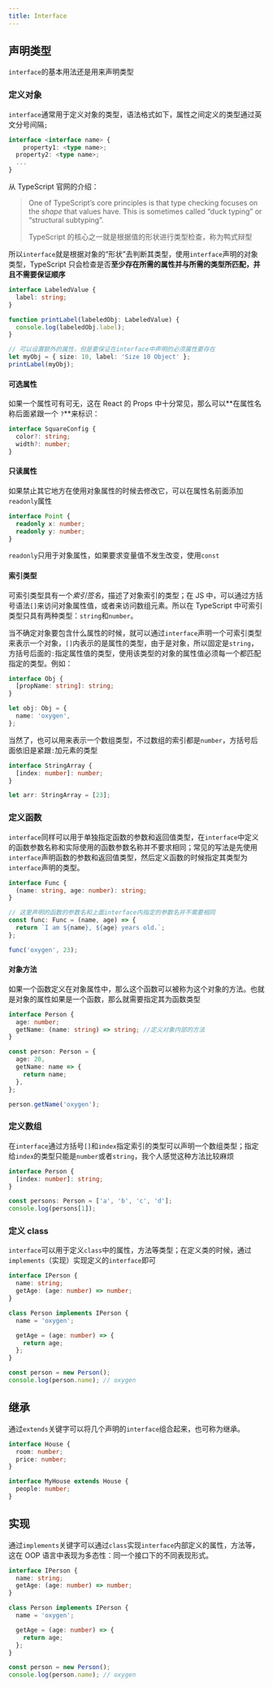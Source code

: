 ```yaml
---
title: Interface
---
```


## 声明类型

`interface`的基本用法还是用来声明类型

### 定义对象

`interface`通常用于定义对象的类型，语法格式如下，属性之间定义的类型通过英文分号间隔`;`

```typescript
interface <interface name> {
	property1: <type name>;
  property2: <type name>;
  ...
}
```

从 TypeScript 官网的介绍：

> One of TypeScript’s core principles is that type checking focuses on the _shape_ that values have. This is sometimes called “duck typing” or “structural subtyping”.
>
> TypeScript 的核心之一就是根据值的形状进行类型检查，称为鸭式辩型

所以`interface`就是根据对象的“形状”去判断其类型，使用`interface`声明的对象类型，TypeScript 只会检查是否**至少存在所需的属性并与所需的类型所匹配，并且不需要保证顺序**

```typescript
interface LabeledValue {
  label: string;
}

function printLabel(labeledObj: LabeledValue) {
  console.log(labeledObj.label);
}

// 可以设置额外的属性，但是要保证在interface中声明的必须属性要存在
let myObj = { size: 10, label: 'Size 10 Object' };
printLabel(myObj);
```

#### 可选属性

如果一个属性可有可无，这在 React 的 Props 中十分常见，那么可以**在属性名称后面紧跟一个 `?`**来标识：

```typescript
interface SquareConfig {
  color?: string;
  width?: number;
}
```

#### 只读属性

如果禁止其它地方在使用对象属性的时候去修改它，可以在属性名前面添加`readonly`属性

```typescript
interface Point {
  readonly x: number;
  readonly y: number;
}
```

`readonly`只用于对象属性，如果要求变量值不发生改变，使用`const`

#### 索引类型

可索引类型具有一个*索引签名*，描述了对象索引的类型；在 JS 中，可以通过方括号语法`[]`来访问对象属性值，或者来访问数组元素。所以在 TypeScript 中可索引类型只具有两种类型：`string`和`number`。

当不确定对象要包含什么属性的时候，就可以通过`interface`声明一个可索引类型来表示一个对象，`[]`内表示的是属性的类型，由于是对象，所以固定是`string`，方括号后面的`:`指定属性值的类型，使用该类型的对象的属性值必须每一个都匹配指定的类型。例如：

```typescript
interface Obj {
  [propName: string]: string;
}

let obj: Obj = {
  name: 'oxygen',
};
```

当然了，也可以用来表示一个数组类型，不过数组的索引都是`number`，方括号后面依旧是紧跟`:`加元素的类型

```typescript
interface StringArray {
  [index: number]: number;
}

let arr: StringArray = [23];
```

### 定义函数

`interface`同样可以用于单独指定函数的参数和返回值类型，在`interface`中定义的函数参数名称和实际使用的函数参数名称并不要求相同；常见的写法是先使用`interface`声明函数的参数和返回值类型，然后定义函数的时候指定其类型为`interface`声明的类型。

```typescript
interface Func {
  (name: string, age: number): string;
}

// 这里声明的函数的参数名和上面interface内指定的参数名并不需要相同
const func: Func = (name, age) => {
  return `I am ${name}, ${age} years old.`;
};

func('oxygen', 23);
```

#### 对象方法

如果一个函数定义在对象属性中，那么这个函数可以被称为这个对象的方法。也就是对象的属性如果是一个函数，那么就需要指定其为函数类型

```typescript
interface Person {
  age: number;
  getName: (name: string) => string; //定义对象内部的方法
}

const person: Person = {
  age: 20,
  getName: name => {
    return name;
  },
};

person.getName('oxygen');
```

### 定义数组

在`interface`通过方括号`[]`和`index`指定索引的类型可以声明一个数组类型；指定给`index`的类型只能是`number`或者`string`，我个人感觉这种方法比较麻烦

```typescript
interface Person {
  [index: number]: string;
}

const persons: Person = ['a', 'b', 'c', 'd'];
console.log(persons[1]);
```

### 定义 class

`interface`可以用于定义`class`中的属性，方法等类型；在定义类的时候，通过`implements`（实现）实现定义的`interface`即可

```typescript
interface IPerson {
  name: string;
  getAge: (age: number) => number;
}

class Person implements IPerson {
  name = 'oxygen';

  getAge = (age: number) => {
    return age;
  };
}

const person = new Person();
console.log(person.name); // oxygen
```

## 继承

通过`extends`关键字可以将几个声明的`interface`组合起来，也可称为继承。

```typescript
interface House {
  room: number;
  price: number;
}

interface MyHouse extends House {
  people: number;
}
```

## 实现

通过`implements`关键字可以通过`class`实现`interface`内部定义的属性，方法等，这在 OOP 语言中表现为多态性：同一个接口下的不同表现形式。

```typescript
interface IPerson {
  name: string;
  getAge: (age: number) => number;
}

class Person implements IPerson {
  name = 'oxygen';

  getAge = (age: number) => {
    return age;
  };
}

const person = new Person();
console.log(person.name); // oxygen
```
